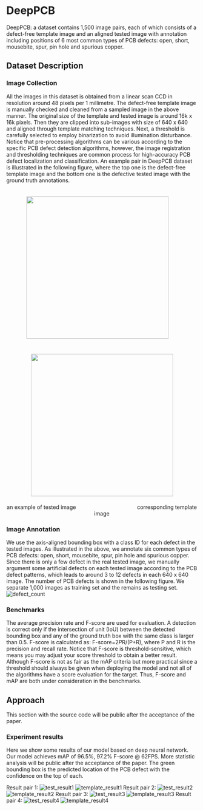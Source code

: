 # DeepPCB
DeepPCB: a dataset contains 1,500 image pairs, each of which consists of a defect-free template image and an aligned tested image with annotation including positions of 6 most common types of PCB defects: open, short, mousebite, spur, pin hole and spurious copper.

## Dataset Description
### Image Collection
All the images in this dataset is obtained from a linear scan CCD in resolution around 48 pixels per 1 millimetre. The defect-free template image is manually checked and cleaned from a sampled image in the above manner. The original size of the template and tested image is around 16k x 16k pixels. Then they are clipped into sub-images with size of 640 x 640 and aligned through template matching techniques. Next, a threshold is carefully selected to employ binarization to avoid illumination disturbance. Notice that pre-processing algorithms can be various according to the specific PCB defect detection algorithms, however, the image registration and thresholding techniques are common process for high-accuracy PCB defect localization and classification. An example pair in DeepPCB dataset is illustrated in the following figure, where the top one is the defect-free template image and the bottom one is the defective tested image with the ground truth annotations.
<div align=center><img src="https://github.com/tangsanli5201/DeepPCB/blob/master/fig/test.jpg" width="375" style="margin:20">
&nbsp;&nbsp;&nbsp;&nbsp;&nbsp;
<img src="https://github.com/tangsanli5201/DeepPCB/blob/master/fig/template.jpg" width="375" style="margin:20"> 
 </div>
<div align=center>
 an example of tested image 
 &nbsp;&nbsp;&nbsp;&nbsp;&nbsp;&nbsp;&nbsp;&nbsp;&nbsp;&nbsp;&nbsp;&nbsp;&nbsp;&nbsp;&nbsp; &nbsp;&nbsp;&nbsp;&nbsp;&nbsp;&nbsp;&nbsp;&nbsp;&nbsp;&nbsp;&nbsp;&nbsp;&nbsp;&nbsp;&nbsp;&nbsp;&nbsp;&nbsp;&nbsp;&nbsp;&nbsp;&nbsp;&nbsp;
 corresponding template image
 </div>

### Image Annotation
We use the axis-aligned bounding box with a class ID for each defect in the tested images. As illustrated in the above, we annotate six common types of PCB defects: open, short, mousebite, spur, pin hole and spurious copper. Since there is only a few defect in the real tested image, we manually argument some artificial defects on each tested image according to the PCB defect patterns, which leads to around 3 to 12 defects in each 640 x 640 image. The number of PCB defects is shown in the following figure. We separate 1,000 images as training set and the remains as testing set.
![defect_count](https://github.com/tangsanli5201/DeepPCB/blob/master/fig/CountPCB.png)

### Benchmarks
The average precision rate and F-score are used for evaluation. A detection is correct only if the intersection of unit (IoU) between the detected bounding box and any of the ground truth box with the same class is larger than 0.5. F-score is calculated as: F-score=2*P*R/(P+R), where P and R is the precision and recall rate. Notice that F-score is threshold-sensitive, which means you may adjust your score threshold to obtain a better result. Although F-score is not as fair as the mAP criteria but more practical since a threshold should always be given when deploying the model and not all of the algorithms have a score evaluation for the target. Thus, F-score and mAP are both under consideration in the benchmarks. 

## Approach
This section with the source code will be public after the acceptance of the paper.

### Experiment results
Here we show some results of our model based on deep neural network. Our model achieves mAP of 96.5%, 97.2% F-score @ 62FPS. More statistic analysis will be public after the acceptance of the paper. The green bounding box is the predicted location of the PCB defect with the confidence on the top of each.

Result pair 1:
![test_result1](https://github.com/tangsanli5201/DeepPCB/blob/master/fig/result/result_test1.jpg)
![template_result1](https://github.com/tangsanli5201/DeepPCB/blob/master/fig/result/result_temp1.jpg)
Result pair 2:
![test_result2](https://github.com/tangsanli5201/DeepPCB/blob/master/fig/result/result_test2.jpg)
![template_result2](https://github.com/tangsanli5201/DeepPCB/blob/master/fig/result/result_temp2.jpg)
Result pair 3:
![test_result3](https://github.com/tangsanli5201/DeepPCB/blob/master/fig/result/result_test3.jpg)
![template_result3](https://github.com/tangsanli5201/DeepPCB/blob/master/fig/result/result_temp3.jpg)
Result pair 4:
![test_result4](https://github.com/tangsanli5201/DeepPCB/blob/master/fig/result/result_test4.jpg)
![template_result4](https://github.com/tangsanli5201/DeepPCB/blob/master/fig/result/result_temp4.jpg)
